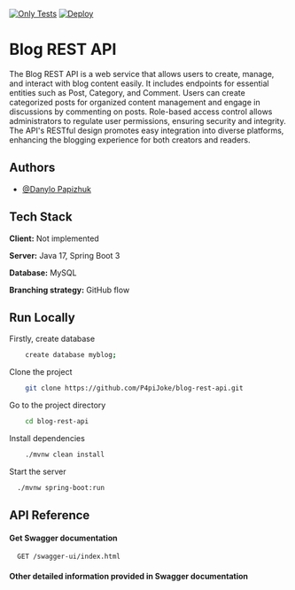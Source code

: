 [![Only Tests](https://github.com/P4piJoke/blog-rest-api/actions/workflows/only-tests.yml/badge.svg)](https://github.com/P4piJoke/blog-rest-api/actions/workflows/only-tests.yml)
[![Deploy](https://github.com/P4piJoke/blog-rest-api/actions/workflows/deploy.yml/badge.svg)](https://github.com/P4piJoke/blog-rest-api/actions/workflows/deploy.yml)

# Blog REST API

The Blog REST API is a web service that allows users to create, manage, and interact with blog content easily. It includes endpoints for essential entities such as Post, Category, and Comment. Users can create categorized posts for organized content management and engage in discussions by commenting on posts. Role-based access control allows administrators to regulate user permissions, ensuring security and integrity. The API's RESTful design promotes easy integration into diverse platforms, enhancing the blogging experience for both creators and readers.




## Authors

- [@Danylo Papizhuk](https://github.com/P4piJoke)


## Tech Stack

**Client:** Not implemented 

**Server:** Java 17, Spring Boot 3

**Database:** MySQL

**Branching strategy:** GitHub flow


## Run Locally

Firstly, create database

```bash
    create database myblog;
```

Clone the project

```bash
    git clone https://github.com/P4piJoke/blog-rest-api.git
```

Go to the project directory

```bash
    cd blog-rest-api
```

Install dependencies

```bash
    ./mvnw clean install
```

Start the server

```bash
  ./mvnw spring-boot:run
```


## API Reference

#### Get Swagger documentation

```http
  GET /swagger-ui/index.html
```

#### Other detailed information provided in Swagger documentation 

